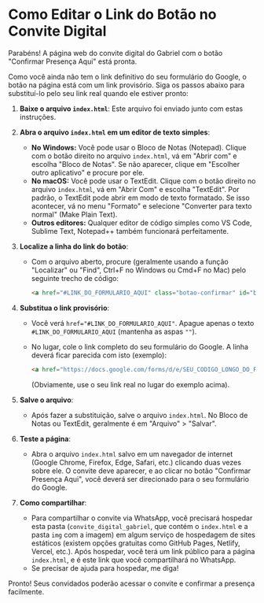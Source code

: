 # Como Editar o Link do Botão no Convite Digital

Parabéns! A página web do convite digital do Gabriel com o botão "Confirmar Presença Aqui" está pronta.

Como você ainda não tem o link definitivo do seu formulário do Google, o botão na página está com um link provisório. Siga os passos abaixo para substituí-lo pelo seu link real quando ele estiver pronto:

1.  **Baixe o arquivo `index.html`**: Este arquivo foi enviado junto com estas instruções.

2.  **Abra o arquivo `index.html` em um editor de texto simples**:
    *   **No Windows:** Você pode usar o Bloco de Notas (Notepad). Clique com o botão direito no arquivo `index.html`, vá em "Abrir com" e escolha "Bloco de Notas". Se não aparecer, clique em "Escolher outro aplicativo" e procure por ele.
    *   **No macOS:** Você pode usar o TextEdit. Clique com o botão direito no arquivo `index.html`, vá em "Abrir Com" e escolha "TextEdit". Por padrão, o TextEdit pode abrir em modo de texto formatado. Se isso acontecer, vá no menu "Formato" e selecione "Converter para texto normal" (Make Plain Text).
    *   **Outros editores:** Qualquer editor de código simples como VS Code, Sublime Text, Notepad++ também funcionará perfeitamente.

3.  **Localize a linha do link do botão**:
    *   Com o arquivo aberto, procure (geralmente usando a função "Localizar" ou "Find", Ctrl+F no Windows ou Cmd+F no Mac) pelo seguinte trecho de código:

        ```html
        <a href="#LINK_DO_FORMULARIO_AQUI" class="botao-confirmar" id="botaoConfirmarPresenca">
        ```

4.  **Substitua o link provisório**:
    *   Você verá `href="#LINK_DO_FORMULARIO_AQUI"`. Apague apenas o texto `#LINK_DO_FORMULARIO_AQUI` (mantenha as aspas `""`).
    *   No lugar, cole o link completo do seu formulário do Google. A linha deverá ficar parecida com isto (exemplo):

        ```html
        <a href="https://docs.google.com/forms/d/e/SEU_CODIGO_LONGO_DO_FORMULARIO/viewform?usp=sf_link" class="botao-confirmar" id="botaoConfirmarPresenca">
        ```
        (Obviamente, use o seu link real no lugar do exemplo acima).

5.  **Salve o arquivo**:
    *   Após fazer a substituição, salve o arquivo `index.html`. No Bloco de Notas ou TextEdit, geralmente é em "Arquivo" > "Salvar".

6.  **Teste a página**:
    *   Abra o arquivo `index.html` salvo em um navegador de internet (Google Chrome, Firefox, Edge, Safari, etc.) clicando duas vezes sobre ele. O convite deve aparecer, e ao clicar no botão "Confirmar Presença Aqui", você deverá ser direcionado para o seu formulário do Google.

7.  **Como compartilhar**:
    *   Para compartilhar o convite via WhatsApp, você precisará hospedar esta pasta (`convite_digital_gabriel`, que contém o `index.html` e a pasta `img` com a imagem) em algum serviço de hospedagem de sites estáticos (existem opções gratuitas como GitHub Pages, Netlify, Vercel, etc.). Após hospedar, você terá um link público para a página `index.html`, e é este link que você compartilhará no WhatsApp.
    *   Se precisar de ajuda para hospedar, me diga!

Pronto! Seus convidados poderão acessar o convite e confirmar a presença facilmente.

